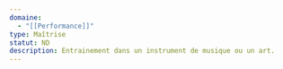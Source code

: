 ```yaml
---
domaine:
  - "[[Performance]]"
type: Maîtrise
statut: ND
description: Entrainement dans un instrument de musique ou un art.
---
```

